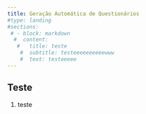 ```yaml
---
title: Geração Automática de Questionários 
#type: landing
#sections:
 # - block: markdown
  #  content:
   #   title: teste
    #  subtitle: testeeeeeeeeeewww
    #  text: testeeeee
---
```


## Teste

1. teste
